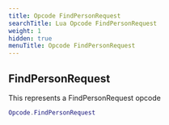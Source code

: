 ```yaml
---
title: Opcode FindPersonRequest
searchTitle: Lua Opcode FindPersonRequest
weight: 1
hidden: true
menuTitle: Opcode FindPersonRequest
---
```

## FindPersonRequest

This represents a FindPersonRequest opcode
```lua
Opcode.FindPersonRequest
```